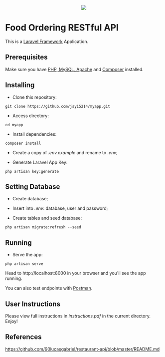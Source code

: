 <p align="center"><img src="https://laravel.com/assets/img/components/logo-laravel.svg"></p>

# Food Ordering RESTful API
This is a [Laravel Framework](https://laravel.com/) Application.

## Prerequisites
Make sure you have [PHP, MySQL, Apache](https://www.apachefriends.org/pt_br/index.html) and [Composer](https://getcomposer.org/) installed.


## Installing
- Clone this repository:
```
git clone https://github.com/jsy15214/myapp.git
```
- Access directory:
```
cd myapp
```
- Install dependencies:
```
composer install
```
- Create a copy of *.env.example* and rename to *.env*;

- Generate Laravel App Key:
```
php artisan key:generate
```


## Setting Database
- Create database;

- Insert into *.env*: database, user and password;

- Create tables and seed database:
```
php artisan migrate:refresh --seed
```


## Running
- Serve the app:
```
php artisan serve
```

Head to http://localhost:8000 in your browser and you'll see the app running.

You can also test endpoints with [Postman](https://www.getpostman.com/).

## User Instructions
Please view full instructions in *instructions.pdf* in the current directory. Enjoy!

## References
https://github.com/90lucasgabriel/restaurant-api/blob/master/README.md

